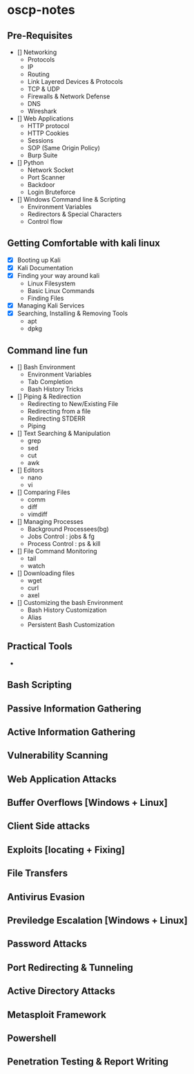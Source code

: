# oscp-notes

## Pre-Requisites
  - [] Networking
    - Protocols
    - IP
    - Routing
    - Link Layered Devices & Protocols
    - TCP & UDP
    - Firewalls & Network Defense
    - DNS
    - Wireshark
  - [] Web Applications
    - HTTP protocol
    - HTTP Cookies
    - Sessions
    - SOP (Same Origin Policy)
    - Burp Suite
  - [] Python
    - Network Socket
    - Port Scanner
    - Backdoor
    - Login Bruteforce
  - [] Windows Command line & Scripting
    - Environment Variables
    - Redirectors & Special Characters
    - Control flow 

## Getting Comfortable with kali linux
  - [x] Booting up Kali
  - [x] Kali Documentation
  - [x] Finding your way around kali
    - Linux Filesystem
    - Basic Linux Commands
    - Finding Files
  - [x] Managing Kali Services
  - [x] Searching, Installing & Removing Tools
    - apt
    - dpkg

## Command line fun
- [] Bash Environment
  - Environment Variables
  - Tab Completion
  - Bash History Tricks
- [] Piping & Redirection
  - Redirecting to New/Existing File
  - Redirecting from a file
  - Redirecting STDERR
  - Piping
- [] Text Searching & Manipulation
  - grep
  - sed
  - cut
  - awk
- [] Editors
  - nano
  - vi
- [] Comparing Files
  - comm
  - diff
  - vimdiff
- [] Managing Processes
  - Background Processees(bg)
  - Jobs Control : jobs & fg
  - Process Control : ps & kill
- [] File Command Monitoring
  - tail
  - watch
- [] Downloading files
  - wget
  - curl
  - axel
- [] Customizing the bash Environment
  - Bash History Customization
  - Alias
  - Persistent Bash Customization

## Practical Tools
- 
## Bash Scripting

## Passive Information Gathering
## Active Information Gathering
## Vulnerability Scanning
## Web Application Attacks
## Buffer Overflows [Windows + Linux]
## Client Side attacks 
## Exploits [locating + Fixing]
## File Transfers
## Antivirus Evasion
## Previledge Escalation [Windows + Linux]
## Password Attacks
## Port Redirecting & Tunneling
## Active Directory Attacks
## Metasploit Framework
## Powershell 
## Penetration Testing & Report Writing
